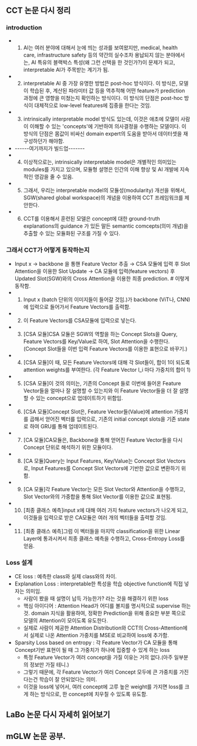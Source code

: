 ## CCT 논문 다시 정리
### introduction
- 1. AI는 여러 분야에 대해서 눈에 띄는 성과를 보여왔지만, medical, health care, infrastructure safety 등의 약간의 실수조차 용납되지 않는 분야에서는, AI 특유의 블랙박스 특성(왜 그런 선택을 한 것인가?)이 문제가 되고, interpretable AI가 주목받는 계기가 됨.
- 2. interpretable AI 중 가장 유명한 방법은 post-hoc 방식이다. 이 방식은, 모델이 학습된 후, 계산된 파라미터 값 등을 역추적해 어떤 feature가 prediction 과정에 큰 영향을 미쳤는지 확인하는 방식이다. 이 방식의 단점은 post-hoc 방식이 대체적으로 low-level features에 집중을 한다는 것임.
- 3. intrinsically interpretable model 방식도 있는데, 이것은 애초에 모델이 사람이 이해할 수 있는 'concepts'에 기반하여 의사결정을 수행하는 모델이다. 이 방식의 단점은 몸값이 비싸신 domain expert의 도움을 받아서 데이터셋을 재구성하던가 해야함.
- ------여기까지가 빌드업-------
- 4. 이상적으로는, intrinsically interpretable model은 개별적인 의미있는 modules를 가지고 있으며, 모듈형 설명은 인간의 이해 향상 및 AI 개발에 지속적인 영감을 줄 수 있음.
- 5. 그래서, 우리는 interpretable model의 모듈성(modularity) 개선을 위해서, SGW(shared global workspace)의 개념을 이용하여 CCT 프레임워크를 제안한다.
- 6. CCT를 이용해서 훈련된 모델은 concept에 대한 ground-truth explanations의 guidance 가 있든 말든 semantic comcepts(의미 개념)을 추출할 수 있는 모듈화된 구조를 가질 수 있다.

### 그래서 CCT가 어떻게 동작하는지
- Input x → backbone 을 통핸 Feature Vector 추출 → CSA 모듈에 입력 후 Slot Attention을 이용한 Slot Update → CA 모듈에 입력(feature vectors) 후 Updated Slot(SGW)와의 Cross Attention을 이용한 최종 prediction. # 이렇게 동작함.
- 1. Input x (batch 단위의 이미지들이 들어갈 것임.)가 backbone (ViT나, CNN)에 입력으로 들어가서 Feature Vectors를 출력함.
- 2. 이 Feature Vectors를 CSA모듈에 입력으로 넣는다. 
- 3. [CSA 모듈]CSA 모듈은 SGW의 역할을 하는 Concept Slots을 Query, Feature Vectors를 Key/Value로 하여, Slot Attention을 수행한다. (Concept Slot들을 이번 입력 Feature Vectors를 이용한 표현으로 바꾸기.)
- 4. [CSA 모듈]이 때, 모든 Feature Vectors에 대해 각 Slot들이, 합이 1이 되도록 attention weights를 부여한다. (각 Feature Vector l_i 마다 가중치의 합이 1)
- 5. [CSA 모듈]이 것의 의미는, 기존의 Concept 들로 이번에 들어온 Feature Vector들을 얼마나 잘 설명할 수 있는지와 이 Feature Vector들을 더 잘 설명할 수 있는 concept으로 업데이트하기 위함임.
- 6. [CSA 모듈]Concept Slot은, Feature Vector들(Value)에 attention 가중치를 곱해서 얻어진 벡터를 입력으로, 기존의 initial concept slots을 기존 state로 하여 GRU를 통해 업데이트된다.
- 7. [CA 모듈]CA모듈은, Backbone을 통해 얻어진 Feature Vector들을 다시 Concept 단위로 해석하기 위한 모듈이다.
- 8. [CA 모듈]Query는 Input Features, Key/Value는 Concept Slot Vectors로, Input Features를 Concept Slot Vectors에 기반한 값으로 변환하기 위함.
- 9. [CA 모듈]각 Feature Vector는 모든 Slot Vector와 Attention을 수행하고, Slot Vector와의 가중합을 통해 Slot Vector를 이용한 값으로 표현됨.
- 10. [최종 클래스 예측]input x에 대해 여러 가지 feature vectors가 나오게 되고, 이것들을 입력으로 받은 CA모듈은 여러 개의 벡터들을 출력할 것임. 
- 11. [최종 클래스 예측]그럼 이 벡터들을 마지막 classification을 위한 Linear Layer에 통과시켜서 최종 클래스 예측을 수행하고, Cross-Entropy Loss를 얻음.

### Loss 설계
- CE loss : 예측한 class와 실제 class와의 차이.
- Explanation Loss : interpretable한 특성을 학습 objective function에 직접 넣자는 의미임.
    - 사람이 봤을 때 설명이 납득 가능한가? 라는 것을 해결하기 위한 loss
    - 핵심 아이디어 : Attention Head가 어디를 볼지를 명시적으로 supervise 하는 것. domain 지식을 활용하여, 정확한 Prediction을 위해 중요한 부분 쪽으로 모델의 Attention이 모이도록 유도한다.
    - 실제로 사람이 제공한 Attention Distribution와 CCT의 Cross-Attention에서 실제로 나온 Attention 가중치를 MSE로 비교하여 loss에 추가함.
- Sparsity Loss based on entropy : 각 Feature Vector가 CA 모듈을 통해 Concept기반 표현이 될 때 그 가중치가 하나에 집중할 수 있게 하는 loss
    - 특정 Feature Vector가 여러 concept을 가질 이유는 거의 없다.(아주 일부분의 정보만 가질 테니.)
    - 그렇기 때문에, 각 Feature Vector가 여러 Concept 모두에 큰 가중치를 가진다는건 학습이 잘 안되었다는 의미.
    - 이것을 loss에 넣어서, 여러 concept에 고루 높은 weight를 가지면 loss를 크게 하는 방식으로, 한 concept에 치우칠 수 있도록 유도함.

## LaBo 논문 다시 자세히 읽어보기

## mGLW 논문 공부.
